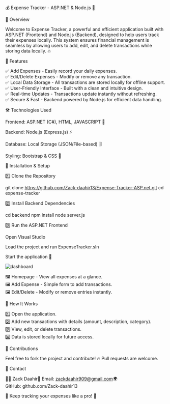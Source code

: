 💰 Expense Tracker - ASP.NET & Node.js 🚀

📌 Overview

Welcome to Expense Tracker, a powerful and efficient application built with ASP.NET (Frontend) and Node.js (Backend), designed to help users track their expenses locally. This system ensures financial management is seamless by allowing users to add, edit, and delete transactions while storing data locally. 🔥

🎯 Features

✅ Add Expenses - Easily record your daily expenses.<br/>
✅ Edit/Delete Expenses - Modify or remove any transaction. <br/>
✅ Local Data Storage - All transactions are stored locally for offline support. <br/>
✅ User-Friendly Interface - Built with a clean and intuitive design.<br/>
✅ Real-time Updates - Transactions update instantly without refreshing.<br/>
✅ Secure & Fast - Backend powered by Node.js for efficient data handling.<br/>

🛠️ Technologies Used

Frontend: ASP.NET (C#), HTML, JAVASCRIPT 🎨

Backend: Node.js (Express.js) ⚡

Database: Local Storage (JSON/File-based) 🗄️

Styling: Bootstrap & CSS 💅

🔧 Installation & Setup

1️⃣ Clone the Repository

git clone https://github.com/Zack-daahir13/Expense-Tracker-ASP.net.git
cd expense-tracker

2️⃣ Install Backend Dependencies

cd backend
npm install
node server.js

3️⃣ Run the ASP.NET Frontend

Open Visual Studio

Load the project and run ExpenseTracker.sln

Start the application 🚀

![dashboard](https://github.com/user-attachments/assets/3f6bad6f-3126-4e9c-8728-559e46bde80d)


🖼️ Homepage - View all expenses at a glance.<br/>
🖼️ Add Expense - Simple form to add transactions. <br/>
🖼️ Edit/Delete - Modify or remove entries instantly. <br/>

🚀 How It Works

1️⃣ Open the application. <br/>
2️⃣ Add new transactions with details (amount, description, category). <br/>
3️⃣ View, edit, or delete transactions. <br/>
4️⃣ Data is stored locally for future access. <br/>

🤝 Contributions

Feel free to fork the project and contribute! 🔥 Pull requests are welcome.

📩 Contact

👨‍💻 Zack Daahir📧 Email: zackdaahir909@gmail.com🌍<br/>
GitHub: github.com/Zack-daahir13

🚀 Keep tracking your expenses like a pro! 💸

